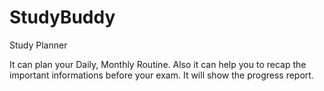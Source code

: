 # StudyBuddy
Study Planner 

It can plan your Daily, Monthly Routine. Also it can help you to recap the important informations before your exam. It will show the progress report.
